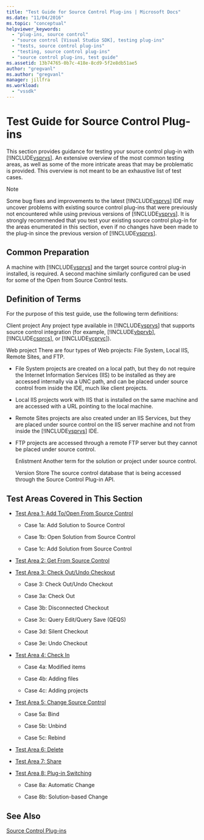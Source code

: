```yaml
---
title: "Test Guide for Source Control Plug-ins | Microsoft Docs"
ms.date: "11/04/2016"
ms.topic: "conceptual"
helpviewer_keywords:
  - "plug-ins, source control"
  - "source control [Visual Studio SDK], testing plug-ins"
  - "tests, source control plug-ins"
  - "testing, source control plug-ins"
  - "source control plug-ins, test guide"
ms.assetid: 13b74765-0b7c-418e-8cd9-5f2e8db51ae5
author: "gregvanl"
ms.author: "gregvanl"
manager: jillfra
ms.workload:
  - "vssdk"
---
```

# Test Guide for Source Control Plug-ins
This section provides guidance for testing your source control plug-in with [!INCLUDE[vsprvs](../../code-quality/includes/vsprvs_md.md)]. An extensive overview of the most common testing areas, as well as some of the more intricate areas that may be problematic is provided. This overview is not meant to be an exhaustive list of test cases.

> [!NOTE]
>  Some bug fixes and improvements to the latest [!INCLUDE[vsprvs](../../code-quality/includes/vsprvs_md.md)] IDE may uncover problems with existing source control plug-ins that were previously not encountered while using previous versions of [!INCLUDE[vsprvs](../../code-quality/includes/vsprvs_md.md)]. It is strongly recommended that you test your existing source control plug-in for the areas enumerated in this section, even if no changes have been made to the plug-in since the previous version of [!INCLUDE[vsprvs](../../code-quality/includes/vsprvs_md.md)].

## Common Preparation
 A machine with [!INCLUDE[vsprvs](../../code-quality/includes/vsprvs_md.md)] and the target source control plug-in installed, is required. A second machine similarly configured can be used for some of the Open from Source Control tests.

## Definition of Terms
 For the purpose of this test guide, use the following term definitions:

 Client project
 Any project type available in [!INCLUDE[vsprvs](../../code-quality/includes/vsprvs_md.md)] that supports source control integration (for example, [!INCLUDE[vbprvb](../../code-quality/includes/vbprvb_md.md)], [!INCLUDE[csprcs](../../data-tools/includes/csprcs_md.md)], or [!INCLUDE[vcprvc](../../code-quality/includes/vcprvc_md.md)]).

 Web project
 There are four types of Web projects: File System, Local IIS, Remote Sites, and FTP.

- File System projects are created on a local path, but they do not require the Internet Information Services (IIS) to be installed as they are accessed internally via a UNC path, and can be placed under source control from inside the IDE, much like client projects.

- Local IIS projects work with IIS that is installed on the same machine and are accessed with a URL pointing to the local machine.

- Remote Sites projects are also created under an IIS Services, but they are placed under source control on the IIS server machine and not from inside the [!INCLUDE[vsprvs](../../code-quality/includes/vsprvs_md.md)] IDE.

- FTP projects are accessed through a remote FTP server but they cannot be placed under source control.

  Enlistment
  Another term for the solution or project under source control.

  Version Store
  The source control database that is being accessed through the Source Control Plug-in API.

## Test Areas Covered in This Section

-   [Test Area 1: Add To/Open From Source Control](../../extensibility/internals/test-area-1-add-to-open-from-source-control.md)

    -   Case 1a: Add Solution to Source Control

    -   Case 1b: Open Solution from Source Control

    -   Case 1c: Add Solution from Source Control

-   [Test Area 2: Get From Source Control](../../extensibility/internals/test-area-2-get-from-source-control.md)

-   [Test Area 3: Check Out/Undo Checkout](../../extensibility/internals/test-area-3-check-out-undo-checkout.md)

    -   Case 3: Check Out/Undo Checkout

    -   Case 3a: Check Out

    -   Case 3b: Disconnected Checkout

    -   Case 3c: Query Edit/Query Save (QEQS)

    -   Case 3d: Silent Checkout

    -   Case 3e: Undo Checkout

-   [Test Area 4: Check In](../../extensibility/internals/test-area-4-check-in.md)

    -   Case 4a: Modified items

    -   Case 4b: Adding files

    -   Case 4c: Adding projects

-   [Test Area 5: Change Source Control](../../extensibility/internals/test-area-5-change-source-control.md)

    -   Case 5a: Bind

    -   Case 5b: Unbind

    -   Case 5c: Rebind

-   [Test Area 6: Delete](../../extensibility/internals/test-area-6-delete.md)

-   [Test Area 7: Share](../../extensibility/internals/test-area-7-share.md)

-   [Test Area 8: Plug-in Switching](../../extensibility/internals/test-area-8-plug-in-switching.md)

    -   Case 8a: Automatic Change

    -   Case 8b: Solution-based Change

## See Also
 [Source Control Plug-ins](../../extensibility/source-control-plug-ins.md)